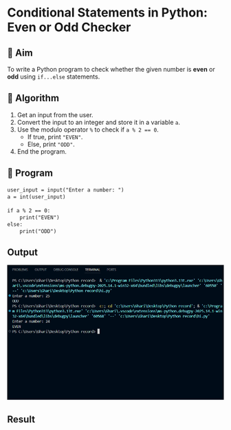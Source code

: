# Conditional Statements in Python: Even or Odd Checker

## 🎯 Aim
To write a Python program to check whether the given number is **even** or **odd** using `if...else` statements.

## 🧠 Algorithm
1. Get an input from the user.
2. Convert the input to an integer and store it in a variable `a`.
3. Use the modulo operator `%` to check if `a % 2 == 0`.
   - If true, print `"EVEN"`.
   - Else, print `"ODD"`.
4. End the program.

## 🧾 Program
```
user_input = input("Enter a number: ")
a = int(user_input)

if a % 2 == 0:
    print("EVEN")
else:
    print("ODD")
```
## Output
![alt text](<Screenshot 2025-10-20 131040.png>)
## Result
